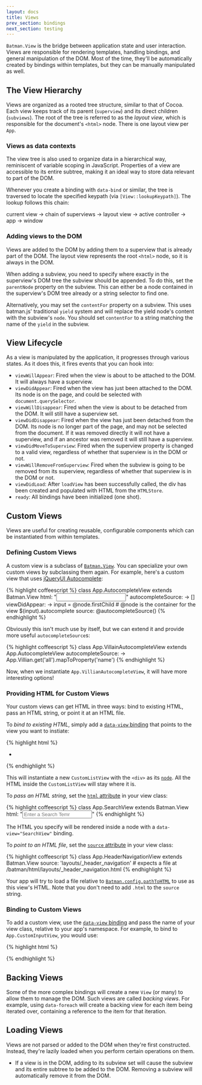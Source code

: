 ```yaml
---
layout: docs
title: Views
prev_section: bindings
next_section: testing
---
```


`Batman.View` is the bridge between application state and user interaction.
Views are responsible for rendering templates, handling bindings, and general
manipulation of the DOM. Most of the time, they'll be automatically created by
bindings within templates, but they can be manually manipulated as well.


## The View Hierarchy

Views are organized as a rooted tree structure, similar to that of Cocoa. Each
view keeps track of its parent (`superview`) and its direct children
(`subviews`). The root of the tree is referred to as the *layout view*, which
is responsible for the document's `<html>` node. There is one layout view per
`App`.


### Views as data contexts

The view tree is also used to organize data in a hierarchical way, reminiscent
of variable scoping in JavaScript. Properties of a view are accessible to its
entire subtree, making it an ideal way to store data relevant to part of the
DOM.

Whenever you create a binding with `data-bind` or similar, the tree is
traversed to locate the specified keypath (via `[View::lookupKeypath]`). The
lookup follows this chain:

current view → chain of superviews → layout view → active controller → app →
window

[View::lookupKeypath]: /docs/api/12_Batman.View.html#something


### Adding views to the DOM

Views are added to the DOM by adding them to a superview that is already part
of the DOM. The layout view represents the root `<html>` node, so it is always
in the DOM.

When adding a subview, you need to specify where exactly in the superview's DOM
tree the subview should be appended. To do this, set the `parentNode` property
on the subview. This can either be a node contained in the superview's DOM tree
already or a string selector to find one.

Alternatively, you may set the `contentFor` property on a subview. This uses
batman.js' traditional `yield` system and will replace the yield node's content
with the subview's `node`. You should set `contentFor` to a string matching the
name of the `yield` in the subview.

## View Lifecycle

As a view is manipulated by the application, it progresses through various
states. As it does this, it fires events that you can hook into:

- `viewWillAppear`: Fired when the view is about to be attached to the DOM. It
  will always have a superview.
- `viewDidAppear`: Fired when the view has just been attached to the DOM. Its
  node is on the page, and could be selected with `document.querySelector`.
- `viewWillDisappear`: Fired when the view is about to be detached from the
  DOM. It will still have a superview set.
- `viewDidDisappear`: Fired when the view has just been detached from the DOM.
  Its node is no longer part of the page, and may not be selected from the
document. If it was removed directly it will not have a superview, and if an
ancestor was removed it will still have a superview.
- `viewDidMoveToSuperview`: Fired when the superview property is changed to a
  valid view, regardless of whether that superview is in the DOM or not.
- `viewWillRemoveFromSuperview`: Fired when the subview is going to be removed
  from its superview, regardless of whether that superview is in the DOM or
not.
- `viewDidLoad`: After `loadView` has been successfully called, the div has
  been created and populated with HTML from the `HTMLStore`.
- `ready`: All bindings have been initialized (one shot).

## Custom Views

Views are useful for creating reusable, configurable components which can be
instantiated from within templates.

### Defining Custom Views

A custom view is a subclass of [`Batman.View`](/docs/api/batman.view.html).
You can specialize your own custom views by subclassing them again.
For example, here's a custom view that uses [jQueryUI Autocomplete](http://jqueryui.com/autocomplete/):

{% highlight coffeescript %}
class App.AutocompleteView extends Batman.View
  html: "<input type='text' />"
  autocompleteSource: -> []
  viewDidAppear: ->
    input = @node.firstChild # @node is the container for the view
    $(input).autocomplete
      source: @autocompleteSource()
{% endhighlight %}

Obviously this isn't much use by itself, but we can extend it and provide more useful `autocompleteSource`s:

{% highlight coffeescript %}
class App.VillainAutocompleteView extends App.AutocompleteView
  autocompleteSource: -> App.Villian.get('all').mapToProperty('name')
{% endhighlight %}

Now, when we instantiate `App.VillianAutocompleteView`, it will have more interesting options!

### Providing HTML for Custom Views

Your custom views can get HTML in three ways: bind to existing HTML, pass an HTML string, or point it at an HTML file.

To _bind to existing HTML_, simply add a [`data-view` binding](/docs/api/batman.view_bindings.html#data-view) that points to the view you want to instiate:

{% highlight html %}
<div data-view='CustomListView'>
  <ul>
    <li data-foreach-item='items' data-bind='item.name'></li>
  </ul>
</div>
{% endhighlight %}

This will instantiate a new `CustomListView` with the `<div>` as its [`node`](/docs/api/batman.view.html#prototype_accessor_node). All the HTML inside the `CustomListView` will stay where it is.

To _pass an HTML string_, set the [`html` attribute](/docs/api/batman.view.html#prototype_accessor_html) in your view class:

{% highlight coffeescript %}
class App.SearchView extends Batman.View
  html: "<input type='text' id='search' placeholder='Enter a Search Temr'></input>"
{% endhighlight %}

The HTML you specify will be rendered inside a node with a `data-view="SearchView"` binding.

To _point to an HTML file_,  set the [`source` attribute](/docs/api/batman.view.html#prototype_accessor_source) in your view class:

{% highlight coffeescript %}
class App.HeaderNavigationView extends Batman.View
  source: 'layouts/_header_navigation' # expects a file at /batman/html/layouts/_header_navigation.html
{% endhighlight %}

Your app will try to load a file relative to [`Batman.config.pathToHTML`](/docs/configuration.html) to use as this view's HTML. Note that you don't need to add `.html` to the `source` string.

### Binding to Custom Views

To add a custom view, use the [`data-view` binding](/docs/api/batman.view_bindings.html#data-view) and pass the name of your view class, relative to your app's namespace. For example, to bind to `App.CustomInputView`, you would use:

{% highlight html %}
<div data-view='CustomInputView'>
  <!-- your HTML here, or provided by CustomInputView::source or CustomInputView::html -->
</div>
{% endhighlight %}

## Backing Views

Some of the more complex bindings will create a new `View` (or many) to allow
them to manage the DOM. Such views are called *backing views*. For example,
using `data-foreach` will create a backing view for each item being iterated
over, containing a reference to the item for that iteration.

## Loading Views

Views are not parsed or added to the DOM when they're first constructed.
Instead, they're lazily loaded when you perform certain operations on them.

- If a view is in the DOM, adding to its subview set will cause the subview and
  its entire subtree to be added to the DOM. Removing a subview will
automatically remove it from the DOM.
